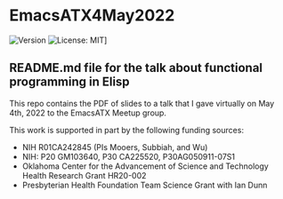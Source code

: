 # EmacsATX4May2022
![Version](https://img.shields.io/static/v1?label=ACA2021&message=0.1&color=brightcolor)
![License: MIT](https://img.shields.io/badge/License-MIT-blue.svg)]

## README.md file for the talk about functional programming in Elisp

This repo contains the PDF of  slides to a talk that I gave virtually on May 4th, 2022 to the EmacsATX Meetup group.  

This work is supported in part by the following funding sources:

* NIH R01CA242845 (PIs Mooers, Subbiah, and Wu)
* NIH: P20 GM103640, P30 CA225520, P30AG050911-07S1
* Oklahoma Center for the Advancement of Science and Technology Health Research Grant HR20-002
* Presbyterian Health Foundation Team Science Grant with Ian Dunn


